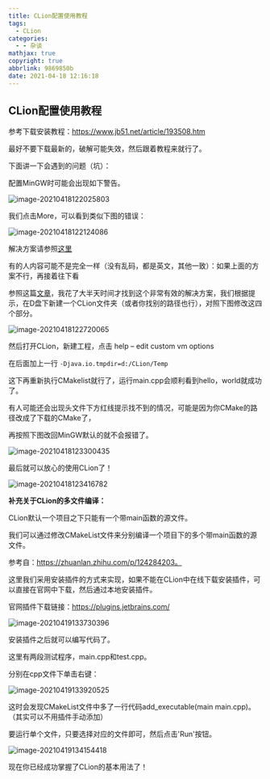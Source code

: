 ```yaml
---
title: CLion配置使用教程
tags:
  - CLion
categories:
  - - 杂谈
mathjax: true
copyright: true
abbrlink: 9869850b
date: 2021-04-18 12:16:18
---
```


## CLion配置使用教程

参考下载安装教程：https://www.jb51.net/article/193508.htm

最好不要下载最新的，破解可能失效，然后跟着教程来就行了。

<!--more-->

下面讲一下会遇到的问题（坑）：

配置MinGW时可能会出现如下警告。

![image-20210418122025803](CLion配置使用教程/image-20210418122025803.png)

我们点击More，可以看到类似下图的错误：

![image-20210418122124086](CLion配置使用教程/image-20210418122124086.png)

解决方案请参照[这里](https://zhuanlan.zhihu.com/p/43680621)

有的人内容可能不是完全一样（没有乱码，都是英文，其他一致）：如果上面的方案不行，再接着往下看

参照这篇[文章](https://www.pianshen.com/article/33861131114/)，我花了大半天时间才找到这个非常有效的解决方案，我们根据提示，在D盘下新建一个CLion文件夹（或者你找别的路径也行），对照下图修改这四个部分。

![image-20210418122720065](CLion配置使用教程/image-20210418122720065.png)

然后打开CLion，新建工程，点击 help – edit custom vm options

在后面加上一行 `-Djava.io.tmpdir=d:/CLion/Temp`

这下再重新执行CMakelist就行了，运行main.cpp会顺利看到hello，world就成功了。

有人可能还会出现头文件下方红线提示找不到的情况，可能是因为你CMake的路径改成了下载的CMake了，

再按照下图改回MinGW默认的就不会报错了。

![image-20210418123300435](CLion配置使用教程/image-20210418123300435.png)

最后就可以放心的使用CLion了！

![image-20210418123416782](CLion配置使用教程/image-20210418123416782.png)

**补充关于CLion的多文件编译：**

CLion默认一个项目之下只能有一个带main函数的源文件。

我们可以通过修改CMakeList文件来分别编译一个项目下的多个带main函数的源文件。

参考自：https://zhuanlan.zhihu.com/p/124284203。

这里我们采用安装插件的方式来实现，如果不能在CLion中在线下载安装插件，可以直接在官网中下载，然后通过本地安装插件。

官网插件下载链接：https://plugins.jetbrains.com/

![image-20210419133730396](CLion配置使用教程/image-20210419133730396.png)

安装插件之后就可以编写代码了。

这里有两段测试程序，main.cpp和test.cpp。

分别在cpp文件下单击右键：

![image-20210419133920525](CLion配置使用教程/image-20210419133920525.png)

这时会发现CMakeList文件中多了一行代码add_executable(main main.cpp)。（其实可以不用插件手动添加）

要运行单个文件，只要选择对应的文件即可，然后点击'Run'按钮。

![image-20210419134154418](CLion配置使用教程/image-20210419134154418.png)

现在你已经成功掌握了CLion的基本用法了！